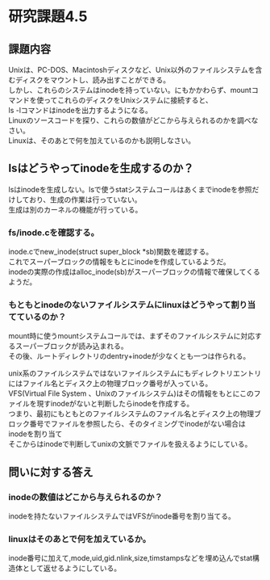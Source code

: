 # 研究課題4.5  
## 課題内容  
Unixは、PC-DOS、Macintoshディスクなど、Unix以外のファイルシステムを含むディスクをマウントし、読み出すことができる。  
しかし、これらのシステムはinodeを持っていない。にもかかわらず、mountコマンドを使ってこれらのディスクをUnixシステムに接続すると、  
ls -lコマンドはinodeを出力するようになる。  
Linuxのソースコードを探り、これらの数値がどこから与えられるのかを調べなさい。  
Linuxは、そのあとで何を加えているのかも説明しなさい。  
  
## lsはどうやってinodeを生成するのか？  
lsはinodeを生成しない。lsで使うstatシステムコールはあくまでinodeを参照だけしており、生成の作業は行っていない。  
生成は別のカーネルの機能が行っている。  
  
### fs/inode.cを確認する。  
inode.cでnew_inode(struct super_block *sb)関数を確認する。  
これでスーパーブロックの情報をもとにinodeを作成しているようだ。  
inodeの実際の作成はalloc_inode(sb)がスーパーブロックの情報で確保してくるようだ。  
  
### もともとinodeのないファイルシステムにlinuxはどうやって割り当てているのか？  
mount時に使うmountシステムコールでは、まずそのファイルシステムに対応するスーパーブロックが読み込まれる。  
その後、ルートディレクトリのdentry+inodeが少なくとも一つは作られる。  
  
unix系のファイルシステムではないファイルシステムにもディレクトリエントリにはファイル名とディスク上の物理ブロック番号が入っている。  
VFS(Virtual File System 、Unixのファイルシステム)はその情報をもとにこのファイルを現すinodeがないと判断したらinodeを作成する。  
つまり、最初にもともとのファイルシステムのファイル名とディスク上の物理ブロック番号でファイルを参照したら、そのタイミングでinodeがない場合はinodeを割り当て  
そこからはinodeで判断してunixの文脈でファイルを扱えるようにしている。  
  
  
## 問いに対する答え  
### inodeの数値はどこから与えられるのか？  
inodeを持たないファイルシステムではVFSがinode番号を割り当てる。  
  
### linuxはそのあとで何を加えているか。  
inode番号に加えて,mode,uid,gid.nlink,size,timstampsなどを埋め込んでstat構造体として返せるようにしている。  
  
  
